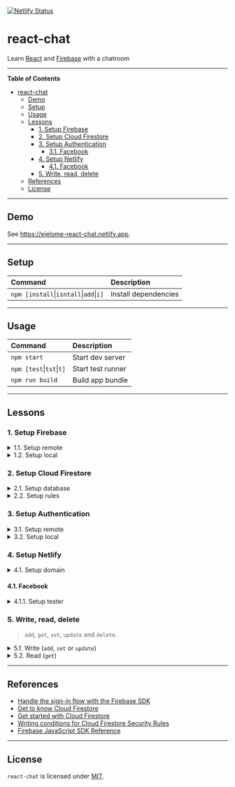 [![Netlify Status](https://api.netlify.com/api/v1/badges/0de2ab52-9ef9-4a42-bc3b-117ea726814a/deploy-status)](https://app.netlify.com/sites/ejelome-react-chat/deploys)

# react-chat

Learn [React](https://reactjs.org) and [Firebase](https://firebase.google.com) with a chatroom

---

<!-- markdown-toc start - Don't edit this section. Run M-x markdown-toc-refresh-toc -->

**Table of Contents**

- [react-chat](#react-chat)
  - [Demo](#demo)
  - [Setup](#setup)
  - [Usage](#usage)
  - [Lessons](#lessons)
    - [1. Setup Firebase](#1-setup-firebase)
    - [2. Setup Cloud Firestore](#2-setup-cloud-firestore)
    - [3. Setup Authentication](#3-setup-authentication)
      - [3.1. Facebook](#31-facebook)
    - [4. Setup Netlify](#4-setup-netlify)
      - [4.1. Facebook](#41-facebook)
    - [5. Write, read, delete](#5-write-read-delete)
  - [References](#references)
  - [License](#license)

<!-- markdown-toc end -->

---

## Demo

See <https://ejelome-react-chat.netlify.app>.

---

## Setup

| Command                                            | Description          |
| :------------------------------------------------- | :------------------- |
| `npm [install`&vert;`isntall`&vert;`add`&vert;`i]` | Install dependencies |

---

## Usage

| Command                          | Description       |
| :------------------------------- | :---------------- |
| `npm start`                      | Start dev server  |
| `npm [test`&vert;`tst`&vert;`t]` | Start test runner |
| `npm run build`                  | Build app bundle  |

---

## Lessons

### 1. Setup Firebase

<details>
  <summary>1.1. Setup remote</summary>

- 1.1.1. Sign in on [Firebase](https://firebase.google.com)
- 1.1.2. Go to [Firebase console](https://console.firebase.google.com)
- 1.1.3. Click `Create a project`

  - 1.1.3.1. Enter the project name (e.g. `<username>-react-chat`)
  - 1.1.3.2. Click `Continue`
  - 1.1.3.3. Uncheck `Enable Google Analytics for this project`
  - 1.1.3.4. Click `Create project`

- 1.1.4. On `Overview - Firebase console` page, click `</>` (Web) icon

  - 1.1.4.1. Enter `App nickname` (e.g. `react-chat`)
  - 1.1.4.2. Click `Register app`
  - 1.1.4.3. Copy `firebaseConfig` object
  - 1.1.4.4. Click `Continue to console`

</details>

<details>
  <summary>1.2. Setup local</summary>

- 1.2.1. Write `firebaseConfig` values

  ```diff
  --- .env.local
  +++ .env.local
  @@ -0,0 +1,7 @@
  +  REACT_APP_FIREBASE_API_KEY=<apiKey>
  +  REACT_APP_FIREBASE_AUTH_DOMAIN=<authDomain>
  +  REACT_APP_FIREBASE_DATABASE_URL=<databaseURL>
  +  REACT_APP_FIREBASE_PROJECT_ID=<projectId>
  +  REACT_APP_FIREBASE_STORAGE_BUCKET=<storageBucket>
  +  REACT_APP_FIREBASE_MESSAGING_SENDER_ID=<messagingSenderId>
  +  REACT_APP_FIREBASE_APP_ID=<appId>
  ```

- 1.2.2. Install `firebase`

  ```shell
  $ npm i firebase
  ```

- 1.2.3. Initialize `firebase`

  ```diff
  --- src/firebase.js
  +++ src/firebase.js
  @@ -0,0 +1,11 @@
  +import firebase from "firebase/app";
  +
  +firebase.initializeApp({
  +  apiKey: process.env.REACT_APP_FIREBASE_API_KEY,
  +  authDomain: process.env.REACT_APP_FIREBASE_AUTH_DOMAIN,
  +  databaseURL: process.env.REACT_APP_FIREBASE_DATABASE_URL,
  +  projectId: process.env.REACT_APP_FIREBASE_PROJECT_ID,
  +  storageBucket: process.env.REACT_APP_FIREBASE_STORAGE_BUCKET,
  +  messagingSenderId: process.env.REACT_APP_FIREBASE_MESSAGING_SENDER_ID,
  +  appId: process.env.REACT_APP_FIREBASE_APP_ID,
  +});
  ```

  > **NOTES**
  >
  > - `initializeApp` creates and initializes a firebase `app` instance
  > - `app` contains initialization information of collection of services
  > - `app` should not be called directly, use `initializeApp` to create `app`

</details>

### 2. Setup Cloud Firestore

<details>
  <summary>2.1. Setup database</summary>

- 2.1.1. Go back to `Project Overview`
- 2.1.2. Click `Cloud Firestore`
- 2.1.3. Click `Create database`
- 2.1.4. Select `Start in production mode` then click `Next`
- 2.1.5. Select a `Cloud Firestore location` (e.g. `asia-southeast2`) the click `Enable`

> **NOTES**
>
> - `Cloud Firestore` (new) is the successor of `Realtime Database` (old)
> - The `Cloud Firestore location` must be where the app be mostly used

</details>

<details>
  <summary>2.2. Setup rules</summary>

- 2.2.1. Click `Data`
- 2.2.2. Write `Edit rules`

  ```diff
  --- Edit rules
  +++ Edit Rules
  @@ -1,8 +1,13 @@
   rules_version = '2';
   service cloud.firestore {
     match /databases/{database}/documents {
  -    match /{document=**} {
  -      allow read, write: if false;
  +    match /users/{uid} {
  +      allow update, delete: if request.auth != null && request.auth.uid == uid;
  +      allow create, read: if request.auth != null;
  +    }
  +    match /messages/{id} {
  +      allow update, delete: if request.auth != null && request.auth.uid == resource.data.uid;
  +      allow create, read: if request.auth != null;
       }
     }
   }
  ```

  > **NOTES**
  >
  > - `request.auth != null` only allows action if authenticated
  > - `request.auth.uid == uid` only allows action if authenticated `uid` is the `Document ID`
  > - `request.auth.uid == resource.data.uid` only allows action if authenticated user owns the document

- 2.2.3. Click `Publish`

</details>

### 3. Setup Authentication

<details>
  <summary>3.1. Setup remote</summary>

- 3.1.1. On `Project Overview`, click `Authentication`
- 3.1.2. Click `Get started`
- 3.1.3. Click `Sign-in method`
- 3.1.4. Under `Sign-in providers`, click a provider (e.g. `Facebook`)

  - 3.1.4.1. Click `Enable`
  - 3.1.4.2. Provide required details
  - 3.1.4.3. Click `Save`

#### 3.1. Facebook

- 3.1.1. Log in on [Facebook for Developers](https://developers.facebook.com)
- 3.1.2. Click `My Apps`
- 3.1.3. Click `Create App`

  - 3.1.3.1. Click `Build Connected Experiences`
  - 3.1.3.2. Write `App Display Name` (e.g. `react-chat`)
  - 3.1.3.3. Click `Create App`
  - 3.1.3.4. Pass `Security Check` then click `Submit`

- 3.1.4. Click `Setup` under `Facebook Login`
- 3.1.5. Click `www` (Web) icon

  - 3.1.5.1. Write `Site URL` (e.g. http://localhost:3000)
  - 3.1.5.2. Click `Save`

- 3.1.6. Click `Settings` then `Basic`

  - 3.1.6.1. Copy and paste `App ID` on `App ID` in `Facebook`'s `Sign-in providers`
  - 3.1.6.2. Click `Show` on `App Secret`
  - 3.1.6.3. Copy and paste `App ID` on `App secret` in `Facebook`'s `Sign-in providers`

- 3.1.7. Under `PRODUCTS`, click `Facebook Login` then `Settings`

  - 3.1.7.1. Copy `OAuth redirect URI` from `Facebook`'s `Sign-in providers`
  - 3.1.7.2. Paste it on `Valid OAuth Redirect URIs`
  - 3.1.7.3. Click `Save Changes`

</details>

<details>
  <summary>3.2. Setup local</summary>

- 3.2.1. Export `auth` and provider (e.g. `Facebook*`)

  ```diff
  --- src/firebase.js
  +++ src/firebase.js
  @@ -1,11 +1,21 @@
  +import "firebase/auth";
  +
   import firebase from "firebase/app";

   firebase.initializeApp({
     apiKey: process.env.REACT_APP_FIREBASE_API_KEY,
     authDomain: process.env.REACT_APP_FIREBASE_AUTH_DOMAIN,
     databaseURL: process.env.REACT_APP_FIREBASE_DATABASE_URL,
     projectId: process.env.REACT_APP_FIREBASE_PROJECT_ID,
     storageBucket: process.env.REACT_APP_FIREBASE_STORAGE_BUCKET,
     messagingSenderId: process.env.REACT_APP_FIREBASE_MESSAGING_SENDER_ID,
     appId: process.env.REACT_APP_FIREBASE_APP_ID,
   });
  +
  +const auth = firebase.auth();
  +
  +const provider = {
  +  facebook: new firebase.auth.FacebookAuthProvider(),
  +};
  +
  +export { auth, provider };
  ```

  > **NOTES**
  >
  > - `auth` gets the `Auth` service of the default (or given) `app`
  > - `Auth` is the firebase Auth service interface
  > - `Auth` should not be called directly, use `auth` instead to get `Auth`
  > - `FacebookAuthProvider` is the Facebook auth provider

- 3.2.2. Use `auth` with provider

  ```diff
  --- src/App.js
  +++ src/App.js
  @@ -1,25 +1,46 @@
  -import logo from './logo.svg';
  -import './App.css';
  +import { useState } from "react";

  -function App() {
  -  return (
  -    <div className="App">
  -      <header className="App-header">
  -        <img src={logo} className="App-logo" alt="logo" />
  -        <p>
  -          Edit <code>src/App.js</code> and save to reload.
  -        </p>
  -        <a
  -          className="App-link"
  -          href="https://reactjs.org"
  -          target="_blank"
  -          rel="noopener noreferrer"
  -        >
  -          Learn React
  -        </a>
  -      </header>
  -    </div>
  +import { auth, db, provider } from "./firebase";
  +
  +const App = () => {
  +  const initialState = { user: null };
  +  const [data, setData] = useState(initialState);
  +  const { user } = data;
  +
  +  const handleFacebookSignIn = () => {
  +    const { facebook } = provider;
  +
  +    auth
  +      .signInWithPopup(facebook)
  +      .then(({ user, credential }) => {
  +        const { uid, email, displayName: name, photoURL: avatar } = user;
  +        const { accessToken } = credential;
  +        const newUser = { uid, email, name, avatar, accessToken };
  +
  +        db.collection("users")
  +          .doc(uid)
  +          .get()
  +          .then(({ exists }) => {
  +            if (!exists) {
  +              db.collection("users").doc(uid).set(newUser);
  +            } else {
  +              db.collection("users").doc(uid).update({ accessToken });
  +            }
  +
  +            setData((prevData) => ({ ...prevData, user: newUser }));
  +          })
  +          .catch((error) => console.log(error));
  +      })
  +      .catch((error) => console.error(error));
  +  };
  +
  +  return user && Object.keys(user).length ? (
  +    <h1>
  +      <span>Hello {user.name}!</span>
  +    </h1>
  +  ) : (
  +    <button onClick={handleFacebookSignIn}>Sign in with Facebook</button>
     );
  -}
  +};

   export default App;
  ```

  > **NOTES**
  >
  > - `signInWithPopup` authenticates with pop-up based OAuth authenticaion flow
  > - `signInWithPopup` returns `user`, `credential`, `additionalUserInfo` and `operationType` if successful
  > - `signInWithPopup` returns an `error` object if unsuccessful
  > - `user` and `additionalUserInfo` objects contain user information
  > - `user` is where to get the `uid` that can be used with firebase
  > - `additionalUserInfo` is where to know if a user is a newly registered user
  > - `credential` object contains tokens, provider ID and sign in method used
  > - `credential` is where to obtain `accessToken` used to display profile image
  > - `operationType` is a string containing type of operation used (e.g. `signIn`)
  > - `collection` gets a `CollectionReference` object
  > - `CollectionReference` is used for adding, getting and querying documents
  > - `doc` gets a `DocumentReference` object within the collection
  > - `DocumentReference` refers to a document location in firestore
  > - `get` returns query results as `QuerySnapshot`
  > - `QuerySnapshot` returns zero or more `DocumentSnapshot` objects
  > - `DocumentSnapshot` returns document data that can be read with `data()` or `get()`
  > - `data()` returns the whole document while `get()` returns the specific document field
  > - `exists` can be used to verify if a document exists before further access
  > - `set` creates (if none existing) or overwrites the whole document
  > - `set` with the option `merge` will only overwrite specified document fields
  > - `update` updates only the specified document fields, fails if document don't exist
  > - Since _writes_ are twice as expensive than _reads_, avoid unnecessary writes (`set`, `update`)

- 3.2.3 Preserve authentication on re-render

  ```diff
  --- src/App.js
  +++ src/App.js
  @@ -1,46 +1,64 @@
  -import { useState } from "react";
  +import { useEffect, useState } from "react";

   import { auth, db, provider } from "./firebase";

   const App = () => {
     const initialState = { user: null };
     const [data, setData] = useState(initialState);
     const { user } = data;

  +  useEffect(() => {
  +    const unsubscribe = auth.onAuthStateChanged((user) => {
  +      if (user) {
  +        const { uid } = user;
  +
  +        db.collection("users")
  +          .doc(uid)
  +          .get()
  +          .then((doc) =>
  +            setData((prevData) => ({ ...prevData, user: doc.data() }))
  +          )
  +          .catch((error) => console.log(error));
  +      }
  +    });
  +
  +    return unsubscribe;
  +  }, []);
  +
     const handleFacebookSignIn = () => {
       const { facebook } = provider;

       auth
         .signInWithPopup(facebook)
         .then(({ user, credential }) => {
           const { uid, email, displayName: name, photoURL: avatar } = user;
           const { accessToken } = credential;
           const newUser = { uid, email, name, avatar, accessToken };

           db.collection("users")
             .doc(uid)
             .get()
             .then(({ exists }) => {
               if (!exists) {
                 db.collection("users").doc(uid).set(newUser);
               } else {
                 db.collection("users").doc(uid).update({ accessToken });
               }

               setData((prevData) => ({ ...prevData, user: newUser }));
             })
             .catch((error) => console.log(error));
         })
         .catch((error) => console.error(error));
     };

     return user && Object.keys(user).length ? (
       <h1>
         <span>Hello {user.name}!</span>
       </h1>
     ) : (
       <button onClick={handleFacebookSignIn}>Sign in with Facebook</button>
     );
   };

   export default App;
  ```

  > **NOTES**
  >
  > - `onAuthStateChanged` adds an observer that triggers on user's sign-in/out state
  > - Assigning and returning its callback ensures cleanup when components re-render

- 3.2.4. Include signing out

  ```diff
  --- src/App.js
  +++ src/App.js
  @@ -1,64 +1,70 @@
   import { useEffect, useState } from "react";

   import { auth, db, provider } from "./firebase";

   const App = () => {
     const initialState = { user: null };
     const [data, setData] = useState(initialState);
     const { user } = data;

     useEffect(() => {
       const unsubscribe = auth.onAuthStateChanged((user) => {
         if (user) {
           const { uid } = user;

           db.collection("users")
             .doc(uid)
             .get()
             .then((doc) =>
               setData((prevData) => ({ ...prevData, user: doc.data() }))
             )
             .catch((error) => console.log(error));
         }
       });

       return unsubscribe;
     }, []);

     const handleFacebookSignIn = () => {
       const { facebook } = provider;

       auth
         .signInWithPopup(facebook)
         .then(({ user, credential }) => {
           const { uid, email, displayName: name, photoURL: avatar } = user;
           const { accessToken } = credential;
           const newUser = { uid, email, name, avatar, accessToken };

           db.collection("users")
             .doc(uid)
             .get()
             .then(({ exists }) => {
               if (!exists) {
                 db.collection("users").doc(uid).set(newUser);
               } else {
                 db.collection("users").doc(uid).update({ accessToken });
               }

               setData((prevData) => ({ ...prevData, user: newUser }));
             })
             .catch((error) => console.log(error));
         })
         .catch((error) => console.error(error));
     };

  +  const handleSignOut = () => {
  +    auth.signOut().catch((error) => console.error(error));
  +    setData(initialState);
  +  };
  +
     return user && Object.keys(user).length ? (
       <h1>
         <span>Hello {user.name}!</span>
  +      <button onClick={handleSignOut}>Sign Out</button>
       </h1>
     ) : (
       <button onClick={handleFacebookSignIn}>Sign in with Facebook</button>
     );
   };

   export default App;
  ```

  > **NOTE** <br />
  > The `signOut`, as the name implies, signs out the signed-in user.

</details>

### 4. Setup Netlify

<details>
  <summary>4.1. Setup domain</summary>

- 4.1.1. Go back to `Project Overview`
- 4.1.2. Click `Authentication`
- 4.1.3. Click `Sign-in method`
- 4.1.4. Under `Sign-in providers`, select provider (e.g. `Facebook`)
- 4.1.5. Click `Add domain`
- 4.1.6. Enter domain (e.g. `<username>-react-chat.netlify.app`)
- 4.1.7. Click `Add`

</details>

#### 4.1. Facebook

<details>
  <summary>4.1.1. Setup tester</summary>

- 4.1.1.1. Go back to app's `Dashboard`
- 4.1.1.2. Click `Roles` then `Roles`
- 4.1.1.3. Under `Testers`, click `Add Tester`
- 4.1.1.4. Enter user
- 4.1.1.5. Click `Submit`

> **NOTE** <br />
> The user(s) will receive a verification on Facebook that must be confirmed.

</details>

### 5. Write, read, delete

> `add`, `get`, `set`, `update` and `delete`.

<details>
  <summary>5.1. Write (<code>add</code>, <code>set</code> or <code>update</code>)</summary>

- 5.1.1. Export `firebase`

  ```diff
  --- src/firebase.js
  +++ src/firebase.js
  @@ -1,24 +1,24 @@
   import "firebase/auth";
   import "firebase/firestore";

   import firebase from "firebase/app";

   firebase.initializeApp({
     apiKey: process.env.REACT_APP_FIREBASE_API_KEY,
     authDomain: process.env.REACT_APP_FIREBASE_AUTH_DOMAIN,
     databaseURL: process.env.REACT_APP_FIREBASE_DATABASE_URL,
     projectId: process.env.REACT_APP_FIREBASE_PROJECT_ID,
     storageBucket: process.env.REACT_APP_FIREBASE_STORAGE_BUCKET,
     messagingSenderId: process.env.REACT_APP_FIREBASE_MESSAGING_SENDER_ID,
     appId: process.env.REACT_APP_FIREBASE_APP_ID,
   });

   const auth = firebase.auth();

   const provider = {
     facebook: new firebase.auth.FacebookAuthProvider(),
   };

   const db = firebase.firestore();

  -export { auth, db, provider };
  +export { auth, db, firebase, provider };
  ```

  > **NOTE** <br />
  > Export `firebase` to later generate timestamps from `FieldValue.serverTimestamp`.

- 5.1.2. Use `add` with a timestamp

  ```diff
  --- src/App.js
  +++ src/App.js
  @@ -1,72 +1,110 @@
  -import { useEffect, useState } from "react";
  +import { useEffect, useRef, useState } from "react";

  -import { auth, db, provider } from "./firebase";
  +import { auth, db, firebase, provider } from "./firebase";

   const App = () => {
  -  const initialState = { user: null };
  +  const initialState = {
  +    user: null,
  +    messages: [],
  +  };
     const [data, setData] = useState(initialState);
     const { user } = data;

  +  const inputRef = useRef();
  +
     useEffect(() => {
       const unsubscribe = auth.onAuthStateChanged((user) => {
         if (user) {
           const { uid } = user;

           db.collection("users")
             .doc(uid)
             .get()
             .then((doc) =>
               setData((prevData) => ({ ...prevData, user: doc.data() }))
             )
             .catch((error) => console.log(error));
         }
       });

       return unsubscribe;
     }, []);

     const handleFacebookSignIn = () => {
       const { facebook } = provider;

       auth
         .signInWithPopup(facebook)
         .then(({ user, credential }) => {
           const { uid, email, displayName: name, photoURL: avatar } = user;
           const { accessToken } = credential;
           const newUser = { uid, email, name, avatar, accessToken };

           db.collection("users")
             .doc(uid)
             .get()
             .then(({ exists }) => {
               if (!exists) {
                 db.collection("users").doc(uid).set(newUser);
               } else {
                 db.collection("users").doc(uid).update({ accessToken });
               }

               setData((prevData) => ({ ...prevData, user: newUser }));
             })
             .catch((error) => console.log(error));
         })
         .catch((error) => console.error(error));
     };

     const handleSignOut = () => {
       auth.signOut().catch((error) => console.error(error));
       setData(initialState);
     };

  +  const handleSend = () => {
  +    const { value: text } = inputRef.current;
  +    const { uid, avatar, name } = user;
  +    const timestamp = firebase.firestore.FieldValue.serverTimestamp();
  +    const message = { uid, avatar, name, text, timestamp };
  +
  +    const docRef = db.collection("messages").doc();
  +    const newDoc = { id: docRef.id, ...message };
  +
  +    docRef
  +      .set(newDoc)
  +      .then(() =>
  +        setData((prevData) => ({
  +          ...prevData,
  +          messages: [newDoc, ...prevData.messages],
  +        }))
  +      )
  +      .catch((error) => console.log(error));
  +
  +    inputRef.current.value = "";
  +  };
  +
  +  const handleSendEnter = ({ key }) => {
  +    const sendInputRefValue = inputRef.current.value.trim();
  +
  +    sendInputRefValue && key.toLowerCase() === "enter" && handleSend();
  +  };
  +
     return user && Object.keys(user).length ? (
       <>
         <h1>
           <span>Hello {user.name}!</span>
           <button onClick={handleSignOut}>Sign Out</button>
         </h1>
  +      <div>
  +        <h2>Message</h2>
  +        <input ref={inputRef} onKeyDown={handleSendEnter} />
  +        <button onClick={handleSend}>Send</button>
  +      </div>
       </>
     ) : (
       <button onClick={handleFacebookSignIn}>Sign in with Facebook</button>
     );
   };

   export default App;
  ```

  > **NOTES**
  >
  > - `FieldValue` provides sentinel values (e.g. flags, dummy data, etc.)
  > - `serverTimestamp` returns a server-generated timestamp
  > - `serverTimestamp` is commonly used as `Document ID`s for sort/order-ing
  > - `add` adds a new document to the specified collection
  > - `[message, ...prevData.messages]` _prepends_ the item to the array
  > - `?access_token` is required from Facebook to display the profile photo

</details>

<details>
  <summary>5.2. Read (<code>get</code>)</summary>

- 5.2.1. Display messages

  ```diff
  --- src/App.js
  +++ src/App.js
  @@ -1,124 +1,138 @@
   import { useEffect, useRef, useState } from "react";

   import { auth, db, firebase, provider } from "./firebase";

   const App = () => {
     const initialState = {
       user: null,
       messages: [],
     };
     const [data, setData] = useState(initialState);
     const { user, messages } = data;

     const inputRef = useRef();

     useEffect(() => {
       const unsubscribe = auth.onAuthStateChanged((user) => {
         if (user) {
           const { uid } = user;

           db.collection("users")
             .doc(uid)
             .get()
             .then((doc) =>
               setData((prevData) => ({ ...prevData, user: doc.data() }))
             )
             .catch((error) => console.log(error));
         }
       });

       return unsubscribe;
     }, []);

  +  useEffect(() => {
  +    db.collection("messages")
  +      .orderBy("timestamp", "desc")
  +      .get()
  +      .then((qs) => {
  +        const messages = [];
  +
  +        qs.forEach((doc) => messages.push(doc.data()));
  +
  +        setData((prevData) => ({ ...prevData, messages }));
  +      })
  +      .catch((error) => console.log(error));
  +  }, []);
  +
     const handleFacebookSignIn = () => {
       const { facebook } = provider;

       auth
         .signInWithPopup(facebook)
         .then(({ user, credential }) => {
           const { uid, email, displayName: name, photoURL: avatar } = user;
           const { accessToken } = credential;
           const newUser = { uid, email, name, avatar, accessToken };

           db.collection("users")
             .doc(uid)
             .get()
             .then(({ exists }) => {
               if (!exists) {
                 db.collection("users").doc(uid).set(newUser);
               } else {
                 db.collection("users").doc(uid).update({ accessToken });
               }

               setData((prevData) => ({ ...prevData, user: newUser }));
             })
             .catch((error) => console.log(error));
         })
         .catch((error) => console.error(error));
     };

     const handleSignOut = () => {
       auth.signOut().catch((error) => console.error(error));
       setData(initialState);
     };

     const handleSend = () => {
       const { value: text } = inputRef.current;
       const { uid, avatar, name } = user;
       const timestamp = firebase.firestore.FieldValue.serverTimestamp();
       const message = { uid, avatar, name, text, timestamp };

       db.collection("messages")
         .add(message)
         .then(({ id }) => {
           message.id = id;

           setData((prevData) => ({
             ...prevData,
             messages: [message, ...prevData.messages],
           }));
         })
         .catch((error) => console.log(error));

       inputRef.current.value = "";
     };

     const handleSendEnter = ({ key }) => {
       const sendInputRefValue = inputRef.current.value.trim();

       sendInputRefValue && key.toLowerCase() === "enter" && handleSend();
     };

     return user && Object.keys(user).length ? (
       <>
         <h1>
           <span>Hello {user.name}!</span>
           <button onClick={handleSignOut}>Sign Out</button>
         </h1>
         <div>
           <h2>Message</h2>
           <input ref={inputRef} onKeyDown={handleSendEnter} />
           <button onClick={handleSend}>Send</button>
           <ul>
             {messages.map(({ avatar, name, text, timestamp }) => {
               avatar = `${avatar}?access_token=${user.accessToken}`;

               return (
                 <li key={timestamp}>
                   <div>
                     <img src={avatar} alt="" />
                   </div>
                   <em>{name} says:</em>
                   <p>{text}</p>
                 </li>
               );
             })}
           </ul>
         </div>
       </>
     ) : (
       <button onClick={handleFacebookSignIn}>Sign in with Facebook</button>
     );
   };

   export default App;
  ```

  > **NOTES**
  >
  > - `orderBy` creates and returns a sorted Query by specified field
  > - `orderBy` defaults to `asc` if not specified
  > - `get` reads document(s) from a collection
  > - `get` returns a `Promise` containing `DocumentSnapshot`
  > - `DocumentSnapshot` contains data read from documents
  > - `forEach` is a `QuerySnapshot`-specific method not JavaScript
  > - `QuerySnapshot` is an object not an array (`forEach` was an coincidental method name)
  > - `QuerySnapshot` has no corresponding array methods (e.g. `map`, `filter`, `reduce`)

</details>

---

## References

- [Handle the sign-in flow with the Firebase SDK](https://firebase.google.com/docs/auth/web/facebook-login#handle_the_sign-in_flow_with_the_firebase_sdk)
- [Get to know Cloud Firestore](https://youtube.com/playlist?list=PLl-K7zZEsYLluG5MCVEzXAQ7ACZBCuZgZ)
- [Get started with Cloud Firestore](https://firebase.google.com/docs/firestore/quickstart)
- [Writing conditions for Cloud Firestore Security Rules](https://firebase.google.com/docs/firestore/security/rules-conditions)
- [Firebase JavaScript SDK Reference](https://firebase.google.com/docs/reference/js)

---

## License

`react-chat` is licensed under [MIT](./LICENSE).
